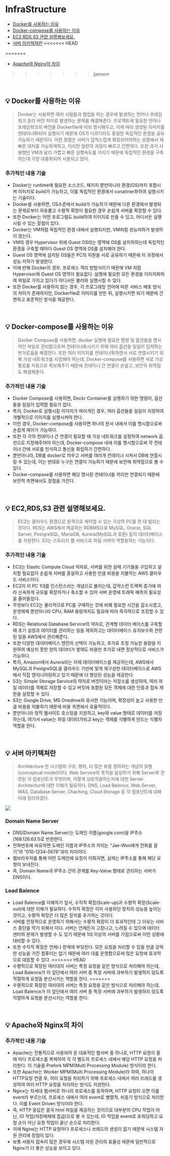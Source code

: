 # InfraStructure

- [Docker를 사용하는 이유](#%EF%B8%8F-docker를-사용하는-이유)
- [Docker-compose를 사용하는 이유](#%EF%B8%8F-docker-compose를-사용하는-이유)
- [EC2,RDS,S3 관련 설명해보세요.](#%EF%B8%8F-ec2,rdS,s3-관련-설명해보세요)
- [서버 아키텍쳐란](#%EF%B8%8F-서버-아키텍쳐란)
<<<<<<< HEAD

=======
- [Apache와 Nginx의 차이](#%EF%B8%8F-apache와-nginx의-차이)
>>>>>>> jjaewon
 
<br>

## 💡️ Docker를 사용하는 이유
> Docker는 사용하면 여러 사람들과 협업을 하는 경우에 발생하는 언어나 프레임워크 등의 버전 차이로 발생하는 문제를 해결해준다. 프로젝트에 필요한 언어나 프레임워크의 버전을 Dockerfile에 미리 명시해두고, 이에 따라 생성된 이미지를 컨테이너화되어 실행되기 때문에 OS가 다르더라도 동일한 독립적인 환경을 공유 가능하기 때문이다. 이런 장점은 서버가 갑작스럽게 확장되어야하는 상황에서 재빠른 대처를 가능하게하고, 이러한 일련의 과정이 빠르고 간편하다. 또한 과거 사용했던 VM과 달리 가볍고 빠른 실행속도를 가지기 때문에 독립적인 환경을 구축하는데 가장 대중화되어 사용되고 있다.


### 추가적인 내용 기술
- Docker는 runtime에 필요한 소스코드, 패키지 뿐만아니라 환경(OS)까지 포함시켜 이미지로 build가 가능하고, 이를 독립적인 환경에서 conatiner화하여 실행시키는 기술이다.
- Docker를 사용하면, OS수준에서 build가 가능하기 때문에 다른 환경에서 발생되는 문제로부터 자유롭고 수평적 확장이 필요한 경우 손쉽게 서버를 확장할 수 있다.
- 또한 Docker는 어떤 프로그램도 build하여 이미지로 만들 수 있고, 어디서든 실행시킬 수 있는 장점이 있다.
- Docker는 VM처럼 독립적인 환경 내에서 실행되지만, VM처럼 성능저하가 발생하지 않는다.
- VM의 경우 Hypervisor 위에 Guest OS라는 영역에 OS를 설치하하는데 독립적인 환경을 구축할 때마다 Guest OS 영역에 OS를 설치해야 한다.
- Guest OS 영역에 설치된 OS들은 PC의 자원을 서로 공유하기 때문에 이 과정에서 성능 저하가 발생한다.
- 이에 반해 Docker의 경우, 프로세스 격리 방법식이기 때문에 VM 처럼 Hypervisor와 Guest OS 영역이 필요없다. 실행에 필요한 모든 환경을 이미지화하여 파일로 가지고 있다가 어디서든 불러와 실행시킬 수 있다.
- 또한 Docker를 사용하지 않는 경우, 각 프로그래밍 언어에 따른 서비스 배포 방식의 차이가 존재하지만, Dockerfile로 이미지를 만든 뒤, 실행시키면 되기 때문에 간편하고 표준적인 방식을 제공한다.


<br>

## 💡️ Docker-compose를 사용하는 이유
> Docker Compose를 사용하면, docker 실행에 필요한 명령 및 옵션들을 명시적인 파일로 관리함으로써 컨테이너화시키기 위해 여러 옵션을 일일이 입력하는 번거로움을 해결한다. 또한 여러 이미지를 컨테이너화하면서 서로 연결시키기 위해 가상 네트워크를 지정해야 하는데, Docker-compose를 사용하면 서로 가상 통로를 자동으로 확보해주기 때문에 컨테이너 간 연결이 손쉽고, 보안의 취약점도 해결해준다.


### 추가적인 내용 기술
- Docker Compose를 사용하면, Dockr Container를 실행하기 위한 명령어, 옵션들을 일일이 입력할 필요가 없다.
- 특히, Docker로 실행시킬 이미지가 여러개인 경우, 여러 옵션들을 일일이 지정하여 개별적으로 이미지를 실행시켜야 한다.
- 이런 경우, Docker-compose를 사용하면 하나의 문서 내에서 이를 명시함으로써 손쉽게 제어가 가능하다.
- 또한 각 각의 컨테이너 간 연결이 필요할 때 가상 네트워크를 설정하여 network 옵션으로 지정해주어야 하는데, Docker-compose 내에 이를 명시함으로써 각 컨테이너 간에 서로를 인식하고 통신을 확립하기 간편하다.
- 뿐만아니라, DB를 docker로 띄우고 서버를 여러개 컨테이너 시켜서 DB에 연결시킬 수 있는데, 이는 반대로 누구든 연결이 가능하기 때문에 보안에 취약점으로 볼 수 있다.
- Docker-compose를 사용하면 해당 명시된 컨테이너들 끼리만 연결되기 때문에 보안적 측면에서도 장점을 가진다.

<br>

## 💡️ EC2,RDS,S3 관련 설명해보세요.
> EC2는 클라우드 환경으로 원격으로 제어할 수 있는 가상의 PC를 한 대 빌리는 것이다. RDS는 AWS에서 제공하는 RDBMS으로 MySQL, Oracle, SQL Server, PostgreSQL, MariaDB, Aurora(MySQL과 호환) 등의 데이터베이스를 지원한다. S3는 스토리지 웹 서비스로 파일 서버의 역할을하는 기능이다. 

### 추가적인 내용 기술
- EC2는 Elastic Compute Cloud 약자로, 서버를 위한 실제 기기들을 구입하고 설치할 필요없이 손쉽게 서버를 증설하고 사용한 만큼 비용을 지불하는 AWS 클라우드 서비스이다.
- EC2이 이 PC 1대를 인스턴스라는 개념으로 불리는데, 갑작스런 트랙픽 증가에 따라 신속하게 규모를 확장하거나 축소할 수 있어 서버 운영에 트래픽 예측의 필요성을 줄어들었다.
- 무엇보다 EC2는 물리적으로 PC를 구매하는 것에 비해 필요한 시간을 감소시켰고, 운영체제 뿐만아니라 CPU, RAM 용량까지도 필요에 따라 즉각적으로 조정할 수 있다.
- RDS는 Relational Database Service의 약자로, 관계형 데이터 베이스를 구축할 때 초기 설정과 데이터를 관리하는 일을 제외하고는 데이터베이스 유지보수와 관련된 일을 AWS에서 관리해준다.
- 또한 다양한 데이터베이스 엔진의 선택이 가능하고, 추가로 조정 가능한 용량을 지원하여 예상치 못한 양의 데이터가 쌓여도 비용만 추가로 내면 정상적으로 서비스가 가능하다.
- 특히, Amazon에서 Aurora라는 자체 데이터베이스를 제공하는데, AWS에서 MySQL과 PostgreSQL을 클라우드 기반에 맞게 재구성한 데이터베이스로 AWS에서 직접 엔지니어링하고 있기 때문에 더 향상된 성능을 제공한다.
- S3는 Simple Storage Service의 약자로 버킷이라는 저장소를 생성하여, 여러 파일 데이터를 객체로 저장할 수 있고 버킷에 포함된 모든 객체에 대한 인증과 접속 제한을 설정할 수 있다.
- S3는 Google Drive, MS Onedrive와 유사한 기능이며, 확장성이 높고 사용한 만큼 비용을 지불하기 때문에 비용 측면에서 효율적이다.
- 뿐만아니라 정적 웹사이트 호스팅을 지원하고, key와 value 형태로 데이터를 저장하는데, 여기서 value는 파일 데이터가되고 key는 객체를 식별하게 만드는 식별자 역할을 한다.

<br>

## 💡️ 서버 아키텍쳐란
>  Architecture 란 시스템의 구조, 행위, 더 많은 뷰를 정의하는 개념적 모형(conceptual model)이다. Web Service의 목적을 달성하기 위해 Server와 관련된 각 컴포넌트가 무엇이며, 어떻게 상호작용하는지에 대한 Server Architectur에 대한 이해가 필요하다. DNS, Load Balence, Web Server, WAS, Database Server, Chaching, Cloud Storage 등 각 컴포넌트에 대해 아래 정리하겠다.

![](https://velog.velcdn.com/images/jewon119/post/c8e29349-2e4d-4131-a773-f22688c47a4c/image.png)


### Domain Name Server
- DNS(Domain Name Server)는 도메인 이름(google.com)을 IP주소(168.126.63.1)로 반한한다.
- 전화번호에 비유하면 도메인 이름과 IP주소의 차이는 “Jae-Won에게 전화를 걸기”와 “010-1234-5678”과의 차이이다.
- 웹브라우저를 통해 어떤 도메인에 요청이 이뤄지면, 실제는 IP주소를 통해 해당 요청이 보내진다.
- 즉, Domain Name과 IP주소 간의 관계를 Key-Value 형태로 관리하는 서버가 DNS이다.

### Load Balence
- Load Balence를 이해하기 앞서, 수직적 확장(Scale-up)과 수평적 확장(Scale-out)에 대한 이해가 필요하다. 수직적 확장은 이미 사용하던 장치의 성능을 높이는 것이고, 수평적 확장은 더 많은 장치를 추가하는 것이다.
- 서버를 안정적으로 운영하기 위해서는 수평적 확장이 더 효과적인데 그 이유는 서비스 중단을 막기 위해서 이다. 서버는 언제든지 고장나고, 느려질 수 있으며 데이터 센터의 문제가 발생할 수 도 있기 때문에 1대 이상의 서버를 가짐으로써 이런 상황에 대비할 수 있다.
- 또한 수직적 확장은 언제나 한계에 부딪친다. 모든 요청을 처리할 수 있을 만큼 강력한 성능을 가진 컴퓨터는 없기 때문에 여러 대를 운영함으로써 많은 요청에 효과적으로 대응할 수 있다.
<<<<<<< HEAD
- 수평적으로 확장된 여러대의 서버는 특정 요청을 같은 방식으로 처리해야 하는데, Load Balence가 이 앞단에서 여러 서버 중 특정 서버에 과부하가 발생하지 않도록 적절하게 요청을 분산시키는 역할을 한다.
=======
- 수평적으로 확장된 여러대의 서버는 특정 요청을 같은 방식으로 처리해야 하는데, Load Balence가 이 앞단에서 여러 서버 중 특정 서버에 과부하가 발생하지 않도록 적절하게 요청을 분산시키는 역할을 한다.

<br>

## 💡️ Apache와 Nginx의 차이

### 추가적인 내용 기술
- Apache는 전통적으로 사용되어 온 대표적인 웹서버 중 하나로, HTTP 요청이 올 때 마다 프로세스를 복제하여 각 각 별도의 프로세스 내에서 해당 HTTP 요청을 처리한다. 이 기술을 Prefork MPM(Multi Processing Module) 방식이라 한다.
- 또한 Apache는 Worker MPM(Multi Processing Module)라 하여, 하나의 HTTP요청 연결 후, 여러 요청을 처리하기 위해 프로세스 내에서 여러 쓰레드를 생성하여 여러 HTTP 요청을 처리하는 방식도 지원한다.
- Nginx는 차세대 웹서버로 하나의 프로세스를 동작하며, HTTP 요청이 오면 이를 event라 부르는데, 프로세스 내에서 여러 event로 병렬적, 비동기 방식으로 처리한다. 이를 Event Driven 방식이라 한다.
- 즉, HTTP 응답은 결국 html 파일을 제공하는 것이므로 대부분의 CPU 작업이 아닌, IO 작업(저장매체에 접급)으로 볼 수 있는데, IO 작업을 event로 포워딩하고 요청 순이 아닌 요청 작업이 끝난 순으로 처리한다.
- 이에 Nginx는 HTTP 요청마다 프로세스나 쓰레드의 생성이 없기 때문에 시스템 자원 관리에 장점이 있다.
- 보통 사용자 접속이 많은 경우에 시스템 자원 관리의 효율성 때문에 일반적으로 Nginx가 더 좋은 성능을 보이고 있다. 

<br>
